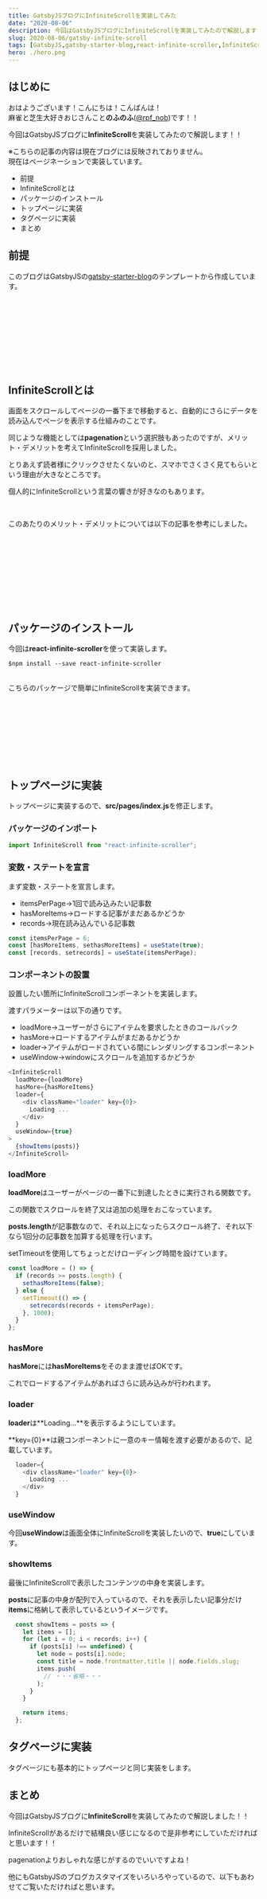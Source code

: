 ```yaml
---
title: GatsbyJSブログにInfiniteScrollを実装してみた
date: "2020-08-06"
description: 今回はGatsbyJSブログにInfiniteScrollを実装してみたので解説します！！
slug: 2020-08-06/gatsby-infinite-scroll
tags: [GatsbyJS,gatsby-starter-blog,react-infinite-scroller,InfiniteScroll,無限スクロール]
hero: ./hero.png
---
```


## はじめに 

おはようございます！こんにちは！こんばんは！<br>
麻雀と芝生大好きおじさんこと**のふのふ**([@rpf_nob](https://twitter.com/rpf_nob))です！！

今回はGatsbyJSブログに**InfiniteScroll**を実装してみたので解説します！！

※こちらの記事の内容は現在ブログには反映されておりません。  
現在はページネーションで実装しています。


* 前提
* InfiniteScrollとは
* パッケージのインストール
* トップページに実装
* タグページに実装
* まとめ

## 前提

このブログはGatsbyJSの[gatsby-starter-blog](https://www.gatsbyjs.org/starters/gatsbyjs/gatsby-starter-blog/)のテンプレートから作成しています。

<div class="iframely-embed"><div class="iframely-responsive" style="height: 140px; padding-bottom: 0;"><a href="https://www.gatsbyjs.org/starters/gatsbyjs/gatsby-starter-blog/" data-iframely-url="//cdn.iframe.ly/qjUJkBu?iframe=card-small"></a></div></div>


## InfiniteScrollとは

画面をスクロールしてページの一番下まで移動すると、自動的にさらにデータを読み込んでページを表示する仕組みのことです。

同じような機能としては**pagenation**という選択肢もあったのですが、メリット・デメリットを考えてInfiniteScrollを採用しました。

とりあえず読者様にクリックさせたくないのと、スマホでさくさく見てもらいという理由が大きなところです。

個人的にInfiniteScrollという言葉の響きが好きなのもあります。

<br>

このあたりのメリット・デメリットについては以下の記事を参考にしました。

<div class="iframely-embed"><div class="iframely-responsive" style="height: 140px; padding-bottom: 0;"><a href="https://uxmilk.jp/50150" data-iframely-url="//cdn.iframe.ly/jtpf2xi?iframe=card-small"></a></div></div>

## パッケージのインストール

今回は**react-infinite-scroller**を使って実装します。

```
$npm install --save react-infinite-scroller
```

<br>
こちらのパッケージで簡単にInfiniteScrollを実装できます。

<div class="iframely-embed"><div class="iframely-responsive" style="height: 140px; padding-bottom: 0;"><a href="https://github.com/danbovey/react-infinite-scroller" data-iframely-url="//cdn.iframe.ly/BRF49Ld"></a></div></div>


## トップページに実装

トップページに実装するので、**src/pages/index.js**を修正します。

### パッケージのインポート

```js:title=src/pages/index.js
import InfiniteScroll from "react-infinite-scroller";
```

### 変数・ステートを宣言

まず変数・ステートを宣言します。

* itemsPerPage→1回で読み込みたい記事数
* hasMoreItems→ロードする記事がまだあるかどうか
* records→現在読み込んでいる記事数

```js:title=src/pages/index.js
const itemsPerPage = 6;
const [hasMoreItems, sethasMoreItems] = useState(true);
const [records, setrecords] = useState(itemsPerPage);
```

### コンポーネントの設置

設置したい箇所にInfiniteScrollコンポーネントを実装します。

渡すパラメーターは以下の通りです。

* loadMore→ユーザーがさらにアイテムを要求したときのコールバック
* hasMore→ロードするアイテムがまだあるかどうか
* loader→アイテムがロードされている間にレンダリングするコンポーネント
* useWindow→windowにスクロールを追加するかどうか

```js:title=src/pages/index.js
<InfiniteScroll
  loadMore={loadMore}
  hasMore={hasMoreItems}
  loader={
    <div className="loader" key={0}>
      Loading ...
    </div>
  }
  useWindow={true}
>
  {showItems(posts)}
</InfiniteScroll>
```

### loadMore

**loadMore**はユーザーがページの一番下に到達したときに実行される関数です。

この関数でスクロールを終了又は追加の処理をおこなっています。

**posts.length**が記事数なので、それ以上になったらスクロール終了、それ以下なら1回分の記事数を加算する処理を行います。

setTimeoutを使用してちょっとだけローディング時間を設けています。

```js:title=src/pages/index.js
const loadMore = () => {
  if (records >= posts.length) {
    sethasMoreItems(false);
  } else {
    setTimeout(() => {
      setrecords(records + itemsPerPage);
    }, 1000);
  }
};
```

### hasMore

**hasMore**には**hasMoreItems**をそのまま渡せばOKです。

これでロードするアイテムがあればさらに読み込みが行われます。

### loader

**loader**は**Loading...**を表示するようにしています。

**key={0}**は親コンポーネントに一意のキー情報を渡す必要があるので、記載しています。

```js:title=src/pages/index.js
  loader={
    <div className="loader" key={0}>
      Loading ...
    </div>
  }
```

### useWindow

今回**useWindow**は画面全体にInfiniteScrollを実装したいので、**true**にしています。

### showItems

最後にInfiniteScrollで表示したコンテンツの中身を実装します。

**posts**に記事の中身が配列で入っているので、それを表示したい記事分だけ**items**に格納して表示しているというイメージです。

```js:title=src/pages/index.js
  const showItems = posts => {
    let items = [];
    for (let i = 0; i < records; i++) {
      if (posts[i] !== undefined) {
        let node = posts[i].node;
        const title = node.frontmatter.title || node.fields.slug;
        items.push(
          // ・・・省略・・・
        );
      }
    }

    return items;
  };
```

## タグページに実装

タグページにも基本的にトップページと同じ実装をします。

## まとめ

今回はGatsbyJSブログに**InfiniteScroll**を実装してみたので解説しました！！

InfiniteScrollがあるだけで結構良い感じになるので是非参考にしていただければと思います！！

pagenationよりおしゃれな感じがするのでいいですよね！

他にもGatsbyJSのブログカスタマイズをいろいろやっているので、以下もあわせてご覧いただければと思います。

<div class="iframely-embed"><div class="iframely-responsive" style="height: 140px; padding-bottom: 0;"><a href="https://rpf-noblog.com/tags/gatsby-js/" data-iframely-url="//cdn.iframe.ly/5j7eIPT"></a></div></div>


<br>
<br>

最後まで見ていただきありがとうございます！！  
この記事が良かったと思ったらSHAREしていただけると泣いて喜びます🤣



